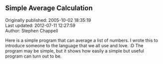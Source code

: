 ## Simple Average Calculation  
Originally published: 2005-10-02 18:35:19  
Last updated: 2012-07-11 12:27:59  
Author: Stephen Chappell  
  
Here is a simple program that can average a list of numbers. I wrote this to introduce someone to the language that we all use and love. :D The program may be simple, but it shows how easily a simple but useful program can turn out to be.